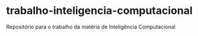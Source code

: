 # trabalho-inteligencia-computacional
Repositório para o trabalho da matéria de Inteligência Computacional
